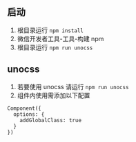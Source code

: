 ## 启动

1. 根目录运行 `npm install`
2. 微信开发者工具-工具-构建 npm
3. 根目录运行 `npm run unocss`

## unocss

1. 若要使用 unocss 请运行 `npm run unocss`
2. 组件内使用需添加以下配置
```
Component({
  options: {
    addGlobalClass: true
  }
})
```
